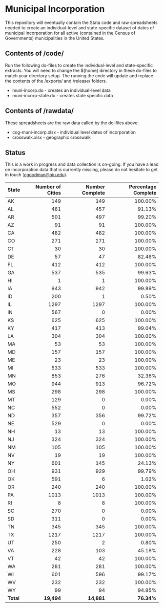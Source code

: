 # Municipal Incorporation

This repository will eventually contain the Stata code and raw spreadsheets needed to create an individual-level and state-specific dataset of dates of municipal incorporation for all active (contained in the Census of Governments) municipalities in the United States.

## Contents of /code/
Run the following do-files to create the individual-level and state-specific extracts. You will need to change the ${home} directory in these do-files to match your directory setup. The running the code will update and replace the contents of the /exports/ and /release/ folders.
* muni-incorp.do - creates an individual-level data
* muni-incorp-state.do - creates state specific data

## Contents of /rawdata/
These spreadsheets are the raw data called by the do-files above:
* cog-muni-incorp.xlsx - individual level dates of incorporation
* crosswalk.xlsx - geographic crosswalk

## Status
This is a work in progress and data collection is on-going. If you have a lead on incorporation data that is currently missing, please do not hesitate to get in touch ([cgoodman@niu.edu](mailto:cgoodman@niu.edu)).

| State | Number of Cities | Number Complete | Percentage Complete |
| --- | ---: | ---: | ---: |
| AK | 149  | 149  | 100.00% |
| AL | 461  | 457  |  91.13% |
| AR | 501  | 497  |  99.20% |
| AZ | 91	  | 91	 | 100.00% |
| CA | 482  | 482  | 100.00% |
| CO | 271  | 271  | 100.00% |
| CT | 30   |	30   | 100.00% |
| DE | 57   |	47   | 82.46%  |
| FL | 412  |	412  | 100.00% |
| GA | 537  |	535  | 99.63%  |
| HI | 1	  | 1    | 100.00% |
| IA | 943  |	942  | 99.89%  |
| ID | 200  |	1    | 0.50%   |
| IL | 1297 |	1297 | 100.00% |
| IN | 567  |	0    | 0.00%   |
| KS | 625  |	625  | 100.00% |
| KY | 417  |	413  | 99.04%  |
| LA | 304  |	304  | 100.00% |
| MA | 53   |	53   | 100.00% |
| MD | 157  |	157  | 100.00% |
| ME | 23   |	23   | 100.00% |
| MI | 533  |	533	 | 100.00% |
| MN | 853  |	276	 | 32.36%  |
| MO | 944  |	913	 | 96.72%  |
| MS | 298  |	298	 | 100.00% |
| MT | 129  |	0	   | 0.00%   |
| NC | 552  |	0	   | 0.00%   |
| ND | 357  |	356  | 99.72%  |
| NE | 529  |	0	   | 0.00%   |
| NH | 13   |	13	 | 100.00% |
| NJ | 324  |	324	 | 100.00% |
| NM | 105  |	105	 | 100.00% |
| NV | 19   |	19	 | 100.00% |
| NY | 601  |	145	 | 24.13%  |
| OH | 931  |	929  | 99.79%  |
| OK | 591  |	6	   | 1.02%   |
| OR | 240  |	240	 | 100.00% |
| PA | 1013 |	1013 | 100.00% |
| RI | 8    |	8	   | 100.00% |
| SC | 270  |	0	   | 0.00%   |
| SD | 311  |	0	   | 0.00%   |
| TN | 345  |	345  | 100.00% |
| TX | 1217 |	1217 | 100.00% |
| UT | 250  |	2    | 0.80%   |
| VA | 228  |	103  | 45.18%  |
| VT | 42   |	42   | 100.00% |
| WA | 281  |	281  | 100.00% |
| WI | 601  |	596  | 99.17%  |
| WV | 232  |	232  | 100.00% |
| WY | 99   |	94   | 94.95%  |
| **Total** | **19,494** | **14,881** | **76.34%** |
